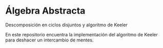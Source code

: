 # Álgebra Abstracta
Descomposición en ciclos disjuntos y algoritmo de Keeler 

En este repositorio encuentra la implementación del algoritmo de Keeler para deshacer un intercambio de mentes.
